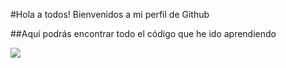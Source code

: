 #Hola a todos! Bienvenidos a mi perfil de Github

##Aquí podrás encontrar todo el código que he ido aprendiendo

![](https://es.pinterest.com/pin/534450680788144369/)
